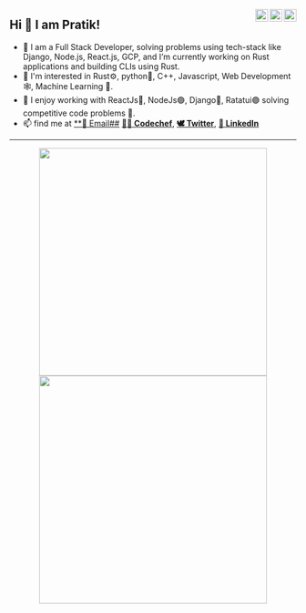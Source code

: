 <!--
**PratikFandade/PratikFandade** is a ✨ _special_ ✨ repository because its `README.md` (this file) appears on your GitHub profile.

Here are some ideas to get you started:

- 🔭 I’m currently working on ...
- 🌱 I’m currently learning ...
- 👯 I’m looking to collaborate on ...
- 🤔 I’m looking for help with ...
- 💬 Ask me about ...
- 📫 How to reach me: ...
- 😄 Pronouns: ...
- ⚡ Fun fact: ...
-->

<a href="https://x.com/prkbuild" target="_blank" rel="nofollow"><img align="right" alt="Pratik's Twitter" width="22px" src="https://cdn.jsdelivr.net/npm/simple-icons@v3/icons/twitter.svg" /></a><a href="https://in.linkedin.com/in/pratikfandade" target="_blank" rel="nofollow"><img align="right" alt="Pratik's Linkdein" width="22px" src="https://cdn.jsdelivr.net/npm/simple-icons@v3/icons/linkedin.svg" /></a><a href="https://www.instagram.com/pratikfandade" target="_blank" rel="nofollow"><img align="right" alt="Pratik's Insta" width="22px" src="https://cdn.jsdelivr.net/npm/simple-icons@v3/icons/instagram.svg" /></a>

## Hi 👋 I am Pratik! 
- 🔭 I am a Full Stack Developer, solving problems using tech-stack like Django, Node.js, React.js, GCP, and I’m currently working on Rust applications and building CLIs using Rust.
- 🌱 I'm interested in Rust⚙️, python🐍, C++, Javascript, Web Development 🕸, Machine Learning 🤖. 
- 👯 I enjoy working with ReactJs🔵, NodeJs🟢, Django🔴, Ratatui🟣 solving competitive code problems 🧮.
- 📫 find me at [**📩 Email##](mailto:pfandade@buffalo.edu) [**👩‍🍳 Codechef**](https://www.codechef.com/users/raijin_codes),  [**🕊 Twitter**](https://x.com/prkbuild),  [**🔗 LinkedIn**](https://www.linkedin.com/in/pratikfandade/)

---
<p align = "center">
  <img src = "https://github-readme-stats.vercel.app/api?username=PratikFandade&show_icons=true&theme=dark&icon_color=ff8700&hide_border=true" width = 400>
  <img src = "https://github-readme-streak-stats.herokuapp.com?user=PratikFandade&theme=dark&hide_border=true" width = 400>
</p>
